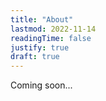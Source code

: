 ```yaml
---
title: "About"
lastmod: 2022-11-14
readingTime: false
justify: true
draft: true
---
```


Coming soon...

